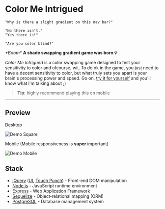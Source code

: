 Color Me Intrigued
===================

```
"Why is there a slight gradient on this nav bar?"

"No there isn't."
"Yes there is!"

"Are you color blind?"
```
*&#42;Boom&#42;* **A shade swapping gradient game was born &#128161;**

*Color Me Intrigued* is a color swapping game designed to test your sensitivity to color and ofcourse, wit. To do ok in the game, you just need to have a decent sensitivity to color, but what truly sets you apart is your brain's processing power and speed. Go on, [try it for yourself](http://color-me-intrigued.heroku.com) and you'll know what i'm talking about ;)

>**Tip:** highly recommend playing this on mobile

----------


Preview
-------------
Desktop

![Demo Square](https://i.giphy.com/3oz8xOQyTmUaPR5HNK.gif)

Mobile (Mobile responsiveness is **super** important)

![Demo Mobile](https://i.giphy.com/26tkkZfSV6Jl6SW7m.gif)

Stack
-------------
- [jQuery](https://jquery.com/) ([UI](https://jqueryui.com/), [Touch Punch](http://touchpunch.furf.com/)) - Front-end DOM manipulation
- [Node.js](https://nodejs.org/) - JavaScript runtime environment
- [Express](http://expressjs.com/) - Web Application Framework
- [Sequelize](http://docs.sequelizejs.com/) - Object-relational mapping (ORM)
- [PostgreSQL](https://www.postgresql.org/) - Database management system
